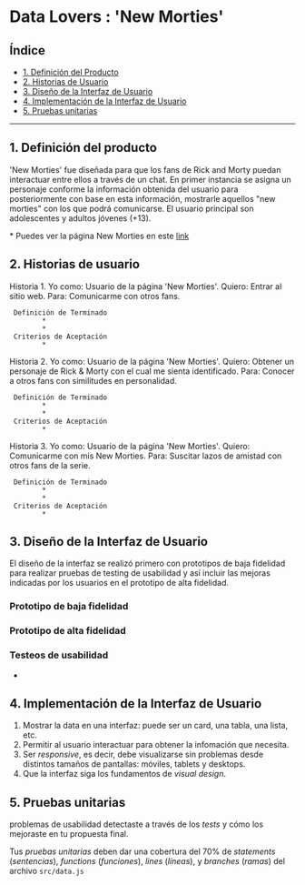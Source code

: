 # Data Lovers : 'New Morties' 

## Índice

* [1. Definición del Producto](#1-definición-del-producto)
* [2. Historias de Usuario](#2-historias-de-usuario)
* [3. Diseño de la Interfaz de Usuario](#3-diseño-de-la-interfaz-de-usuario)
* [4. Implementación de la Interfaz de Usuario](#4-implementación-de-la-interfaz-de-usuario)
* [5. Pruebas unitarias](#5-pruebas-unitarias)

***

## 1. Definición del producto

'New Morties' fue diseñada para que los fans de Rick and Morty puedan interactuar entre ellos a través de un chat. En primer instancia se asigna un personaje conforme la información obtenida del usuario para posteriormente con base en esta información, mostrarle aquellos "new morties" con los que podrá comunicarse. El usuario principal son adolescentes y adultos jóvenes (+13).

\* Puedes ver la página New Morties en este [link](https://)


## 2. Historias de usuario

Historia 1. Yo como: Usuario de la página 'New Morties'.
            Quiero: Entrar al sitio web.
            Para: Comunicarme con otros fans.
     
     Definición de Terminado 
            *
            *
     Criterios de Aceptación
            *

Historia 2. Yo como: Usuario de la página 'New Morties'.
            Quiero: Obtener un personaje de Rick & Morty con el cual me sienta identificado.
            Para: Conocer a otros fans con similitudes en personalidad.
            
     Definición de Terminado 
            *
            *
     Criterios de Aceptación
            *
   
Historia 3. Yo como: Usuario de la página 'New Morties'.
            Quiero: Comunicarme con mis New Morties.
            Para: Suscitar lazos de amistad con otros fans de la serie. 

     Definición de Terminado 
            *
            *
     Criterios de Aceptación
            *

## 3. Diseño de la Interfaz de Usuario

El diseño de la interfaz se realizó primero con prototipos de baja fidelidad para realizar pruebas de testing de usabilidad y así incluir las mejoras indicadas por los usuarios en el prototipo de alta fidelidad.

### Prototipo de baja fidelidad


### Prototipo de alta fidelidad


### Testeos de usabilidad
* 


## 4. Implementación de la Interfaz de Usuario

1. Mostrar la data en una interfaz: puede ser un card, una tabla, una lista, etc.
2. Permitir al usuario interactuar para obtener la infomación que necesita. <!--filtrar y ordenar la data.-->
3. Ser _responsive_, es decir, debe visualizarse sin problemas desde distintos
   tamaños de pantallas: móviles, tablets y desktops.
4. Que la interfaz siga los fundamentos de _visual design_.


## 5. Pruebas unitarias

problemas de usabilidad detectaste a través de los _tests_ y cómo los
mejoraste en tu propuesta final.

Tus _pruebas unitarias_ deben dar una cobertura del 70% de _statements_
(_sentencias_), _functions_ (_funciones_), _lines_ (_líneas_), y _branches_
(_ramas_) del archivo `src/data.js`
